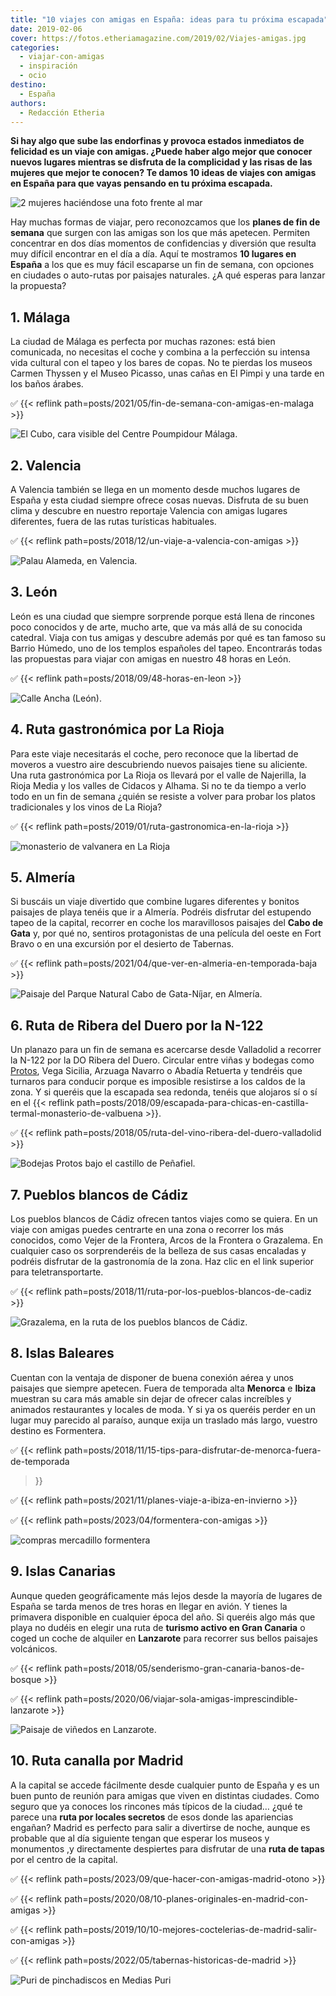 ```yaml
---
title: "10 viajes con amigas en España: ideas para tu próxima escapada"
date: 2019-02-06
cover: https://fotos.etheriamagazine.com/2019/02/Viajes-amigas.jpg
categories: 
  - viajar-con-amigas
  - inspiración
  - ocio
destino: 
  - España
authors: 
  - Redacción Etheria
---
```


**Si hay algo que sube las endorfinas y provoca estados inmediatos de felicidad es un 
viaje con amigas. ¿Puede haber algo mejor que conocer nuevos lugares mientras se 
disfruta de la complicidad y las risas de las mujeres que mejor te conocen? Te damos 10 
ideas de viajes con amigas en España para que vayas pensando en tu próxima escapada.** 

![2 mujeres haciéndose una foto frente al mar](https://fotos.etheriamagazine.com/2019/02/Viajes-amigas.jpg "Los viajes con amigas deberían ser obligatorios.")

Hay muchas formas de viajar, pero reconozcamos que los **planes de fin de semana** que 
surgen con las amigas son los que más apetecen. Permiten concentrar en dos días momentos 
de confidencias y diversión que resulta muy difícil encontrar en el día a día. Aquí te 
mostramos **10 lugares en España** a los que es muy fácil escaparse un fin de semana, 
con opciones en ciudades o auto-rutas por paisajes naturales. ¿A qué esperas para lanzar 
la propuesta? 

## 1\. Málaga

La ciudad de Málaga es perfecta por muchas razones: está bien comunicada, no necesitas 
el coche y combina a la perfección su intensa vida cultural con el tapeo y los bares de 
copas. No te pierdas los museos Carmen Thyssen y el Museo Picasso, unas cañas en El 
Pimpi y una tarde en los baños árabes. 

✅ {{< reflink path=posts/2021/05/fin-de-semana-con-amigas-en-malaga >}} 

![El Cubo, cara visible del Centre Poumpidour Málaga.](https://fotos.etheriamagazine.com/2018/11/Malaga-centro-pompidou.jpg "El Cubo, cara visible del Centre Poumpidour Málaga.")

## 2\. Valencia

A Valencia también se llega en un momento desde muchos lugares de España y esta ciudad 
siempre ofrece cosas nuevas. Disfruta de su buen clima y descubre en nuestro reportaje 
Valencia con amigas lugares diferentes, fuera de las rutas turísticas habituales. 

✅ {{< reflink path=posts/2018/12/un-viaje-a-valencia-con-amigas >}} 

![Palau Alameda, en Valencia.](https://fotos.etheriamagazine.com/2018/11/valencia-con-amigas-Palau-Alameda.jpg "Palau Alameda, en Valencia.")

## 3\. León

León es una ciudad que siempre sorprende porque está llena de rincones poco conocidos y 
de arte, mucho arte, que va más allá de su conocida catedral. Viaja con tus amigas y 
descubre además por qué es tan famoso su Barrio Húmedo, uno de los templos españoles del 
tapeo. Encontrarás todas las propuestas para viajar con amigas en nuestro 48 horas en 
León. 

✅ {{< reflink path=posts/2018/09/48-horas-en-leon >}} 

![Calle Ancha (León).](https://fotos.etheriamagazine.com/2018/09/Leon-calle-ancha.jpg "Calle Ancha (León).")

## 4\. Ruta gastronómica por La Rioja

Para este viaje necesitarás el coche, pero reconoce que la libertad de moveros a vuestro 
aire descubriendo nuevos paisajes tiene su aliciente. Una ruta gastronómica por La Rioja 
os llevará por el valle de Najerilla, la Rioja Media y los valles de Cidacos y Alhama. 
Si no te da tiempo a verlo todo en un fin de semana ¿quién se resiste a volver para 
probar los platos tradicionales y los vinos de La Rioja? 

✅ {{< reflink path=posts/2019/01/ruta-gastronomica-en-la-rioja >}} 

![monasterio de valvanera en  La Rioja](https://fotos.etheriamagazine.com/2019/01/viaje-la-rioja-Monasterio-Valvanera.jpg "Monasterio de Valvanera.")

## 5\. Almería

Si buscáis un viaje divertido que combine lugares diferentes y bonitos paisajes de playa 
tenéis que ir a Almería. Podréis disfrutar del estupendo tapeo de la capital, recorrer 
en coche los maravillosos paisajes del **Cabo de Gata** y, por qué no, sentiros 
protagonistas de una película del oeste en Fort Bravo o en una excursión por el desierto 
de Tabernas. 

✅ {{< reflink path=posts/2021/04/que-ver-en-almeria-en-temporada-baja >}} 

![Paisaje del Parque Natural Cabo de Gata-Níjar, en Almería.](https://fotos.etheriamagazine.com/2018/11/Almeria-cabo-de-gata.jpg "Paisaje del Parque Natural Cabo de Gata-Níjar, en Almería.")

## 6\. Ruta de Ribera del Duero por la N-122

Un planazo para un fin de semana es acercarse desde Valladolid a recorrer la N-122 por 
la DO Ribera del Duero. Circular entre viñas y bodegas como 
[Protos](https://www.bodegasprotos.com/es/), Vega Sicilia, Arzuaga Navarro o Abadía 
Retuerta y tendréis que turnaros para conducir porque es imposible resistirse a los 
caldos de la zona. Y si queréis que la escapada sea redonda, tenéis que alojaros sí o sí 
en el {{< reflink 
path=posts/2018/09/escapada-para-chicas-en-castilla-termal-monasterio-de-valbuena >}}. 

✅ {{< reflink path=posts/2018/05/ruta-del-vino-ribera-del-duero-valladolid >}} 

![Bodejas Protos bajo el castillo de Peñafiel.](https://fotos.etheriamagazine.com/2018/05/Protos-bodegas-bajo-el-castillo-de-penafiel.jpg "Bodejas Protos bajo el castillo de Peñafiel.")

## 7\. Pueblos blancos de Cádiz

Los pueblos blancos de Cádiz ofrecen tantos viajes como se quiera. En un viaje con 
amigas puedes centrarte en una zona o recorrer los más conocidos, como Vejer de la 
Frontera, Arcos de la Frontera o Grazalema. En cualquier caso os sorprenderéis de la 
belleza de sus casas encaladas y podréis disfrutar de la gastronomía de la zona. Haz 
clic en el link superior para teletransportarte. 

✅ {{< reflink path=posts/2018/11/ruta-por-los-pueblos-blancos-de-cadiz >}} 

![Grazalema, en la ruta de los pueblos blancos de Cádiz.](https://fotos.etheriamagazine.com/2018/10/7-Grazalema-pueblos-blancos-cadizs.jpg "Grazalema, en la ruta de los pueblos blancos de Cádiz.")

## 8\. Islas Baleares

Cuentan con la ventaja de disponer de buena conexión aérea y unos paisajes que siempre 
apetecen. Fuera de temporada alta **Menorca** e **Ibiza** muestran su cara más amable 
sin dejar de ofrecer calas increíbles y animados restaurantes y locales de moda. Y si ya 
os queréis perder en un lugar muy parecido al paraíso, aunque exija un traslado más 
largo, vuestro destino es Formentera. 

✅ {{< reflink path=posts/2018/11/15-tips-para-disfrutar-de-menorca-fuera-de-temporada 
>}} 

✅ {{< reflink path=posts/2021/11/planes-viaje-a-ibiza-en-invierno >}} 

✅ {{< reflink path=posts/2023/04/formentera-con-amigas >}} 

![compras mercadillo formentera](https://fotos.etheriamagazine.com/2018/07/compras-formentera-mercadillo-mola-4.jpeg "De compras en Formentera. © Alfredo Montero/ Illesbalears.travel")

## 9\. Islas Canarias

Aunque queden geográficamente más lejos desde la mayoría de lugares de España se tarda 
menos de tres horas en llegar en avión. Y tienes la primavera disponible en cualquier 
época del año. Si queréis algo más que playa no dudéis en elegir una ruta de **turismo 
activo en Gran Canaria** o coged un coche de alquiler en **Lanzarote** para recorrer sus 
bellos paisajes volcánicos. 

✅ {{< reflink path=posts/2018/05/senderismo-gran-canaria-banos-de-bosque >}} 

✅ {{< reflink path=posts/2020/06/viajar-sola-amigas-imprescindible-lanzarote >}} 

![Paisaje de viñedos en Lanzarote.](https://fotos.etheriamagazine.com/2018/09/La-Geria-Lanzarote.jpg "Paisaje de viñedos en Lanzarote.")

## 10\. Ruta canalla por Madrid

A la capital se accede fácilmente desde cualquier punto de España y es un buen punto de 
reunión para amigas que viven en distintas ciudades. Como seguro que ya conoces los 
rincones más típicos de la ciudad… ¿qué te parece una **ruta por locales secretos** de 
esos donde las apariencias engañan? Madrid es perfecto para salir a divertirse de noche, 
aunque es probable que al día siguiente tengan que esperar los museos y monumentos ,y 
directamente despiertes para disfrutar de una **ruta de tapas** por el centro de la 
capital. 

✅ {{< reflink path=posts/2023/09/que-hacer-con-amigas-madrid-otono >}} 

✅ {{< reflink path=posts/2020/08/10-planes-originales-en-madrid-con-amigas >}} 

✅ {{< reflink path=posts/2019/10/10-mejores-coctelerias-de-madrid-salir-con-amigas >}} 

✅ {{< reflink path=posts/2022/05/tabernas-historicas-de-madrid >}} 

![Puri de pinchadiscos en Medias Puri](https://fotos.etheriamagazine.com/2018/06/MEDIAS-PURI-PH-Lighuen-Desanto-86.jpg "© Medias Puri, la mercería más famosa de Madrid.")
